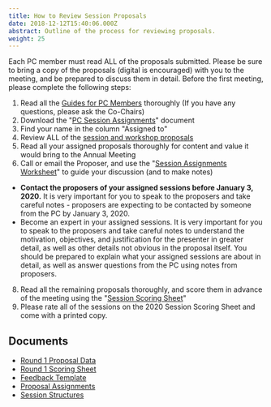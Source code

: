 ```yaml
---
title: How to Review Session Proposals
date: 2018-12-12T15:40:06.000Z
abstract: Outline of the process for reviewing proposals.
weight: 25
---
```

Each PC member must read ALL of the proposals submitted. Please be sure to bring a copy of the proposals (digital is encouraged) with you to the meeting, and be prepared to discuss them in detail. Before the first meeting, please complete the following steps:

1. Read all the [Guides for PC Members](/pc-materials/) thoroughly (If you have any questions, please ask the Co-Chairs)
2. Download the "[PC Session Assignments](https://pc.westmuse.org/files/WMA2020_round1-pc-assignments-final.xlsx)" document
3. Find your name in the column "Assigned to"
4. Review ALL of the [session and workshop proposals](https://pc.westmuse.org/proposals/)
5. Read all your assigned proposals thoroughly for content and value it would bring to the Annual Meeting
6. Call or email the Proposer, and use the "[Session Assignments Worksheet](https://westmuse.org/sites/westmuse.org/files/documents/Session_Assignment_Worksheet.pdf)" to guide your discussion (and to make notes)

* **Contact the proposers of your assigned sessions before January 3, 2020.** It is very important for you to speak to the proposers and take careful notes - proposers are expecting to be contacted by someone from the PC by January 3, 2020.
* Become an expert in your assigned sessions. It is very important for you to speak to the proposers and take careful notes to understand the motivation, objectives, and justification for the presenter in greater detail, as well as other details not obvious in the proposal itself. You should be prepared to explain what your assigned sessions are about in detail, as well as answer questions from the PC using notes from proposers.

8. Read all the remaining proposals thoroughly, and score them in advance of the meeting using the "[Session Scoring Sheet](https://pc.westmuse.org/files/WMA202020_Round1_ScoringSheet.xlsx)"
9. Please rate all of the sessions on the 2020 Session Scoring Sheet and come with a printed copy.

## Documents

* [Round 1 Proposal Data](/files/WMA2020_Round1_ProposalData.xlsx)
* [Round 1 Scoring Sheet](/files/WMA2020_Round1_ScoringSheet.xlsx)
* [Feedback Template](/files/WMA2020_Feedback-Template.docx)
* [Proposal Assignments](/files/WMA2020_round1_pc_assignments_final.xlsx)
* [Session Structures](<How to Review Session Proposals >)
